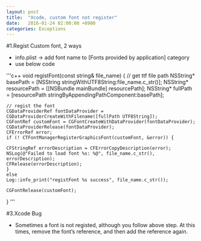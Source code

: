 ```yaml
---
layout: post
title:  "Xcode, custom font not register"
date:   2016-01-24 02:00:00 +0900
categories: Exceptions
---
```

#1.Regist Custom font, 2 ways
- info.plist -> add font name to [Fonts provided by application] category
- use below code

'''c++
void registFont(const string& file_name)
{
    // get ttf file path
    NSString* basePath = [NSString stringWithUTF8String:file_name.c_str()];
    NSString* resourcePath = [[NSBundle mainBundle] resourcePath];
    NSString* fullPath = [resourcePath stringByAppendingPathComponent:basePath];

    // regist the font
    CGDataProviderRef fontDataProvider = CGDataProviderCreateWithFilename([fullPath UTF8String]);
    CGFontRef customFont = CGFontCreateWithDataProvider(fontDataProvider);
    CGDataProviderRelease(fontDataProvider);
    CFErrorRef error;
    if (! CTFontManagerRegisterGraphicsFont(customFont, &error)) {

    CFStringRef errorDescription = CFErrorCopyDescription(error);
    NSLog(@"Failed to load font %s: %@", file_name.c_str(), errorDescription);
    CFRelease(errorDescription);
    }
    else
    Log::info_print("registFont %s success", file_name.c_str());

    CGFontRelease(customFont);
}
'''


#3.Xcode Bug
- Sometimes a font is not registed, although you follow above step. At this times, remove  the font’s reference, and then add the reference again.